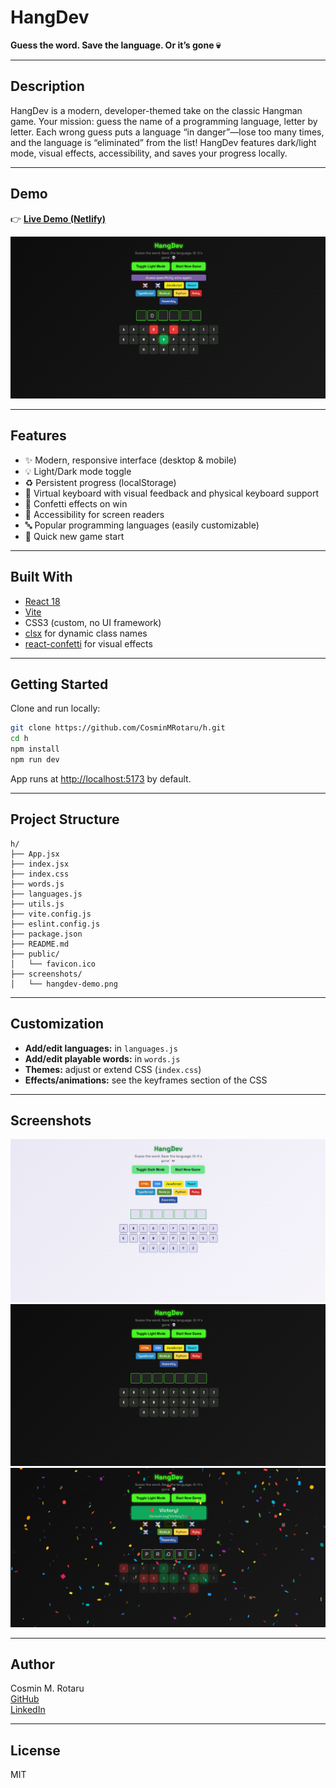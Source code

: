 # HangDev

**Guess the word. Save the language. Or it’s gone 💀**

---

## Description

HangDev is a modern, developer-themed take on the classic Hangman game. Your mission: guess the name of a programming language, letter by letter. Each wrong guess puts a language “in danger”—lose too many times, and the language is “eliminated” from the list! HangDev features dark/light mode, visual effects, accessibility, and saves your progress locally.

---

## Demo

👉 **[Live Demo (Netlify)](https://hangdevrmc.netlify.app/)**  

![HangDev Screenshot](./screenshots/hangdev-demo.png)

---

## Features

- ✨ Modern, responsive interface (desktop & mobile)
- 💡 Light/Dark mode toggle
- ♻️ Persistent progress (localStorage)
- 🧩 Virtual keyboard with visual feedback and physical keyboard support
- 🎉 Confetti effects on win
- 🦾 Accessibility for screen readers
- 🔤 Popular programming languages (easily customizable)
- 🔁 Quick new game start

---

## Built With

- [React 18](https://react.dev/)
- [Vite](https://vitejs.dev/)
- CSS3 (custom, no UI framework)
- [clsx](https://github.com/lukeed/clsx) for dynamic class names
- [react-confetti](https://github.com/alampros/react-confetti) for visual effects

---

## Getting Started

Clone and run locally:

```bash
git clone https://github.com/CosminMRotaru/h.git
cd h
npm install
npm run dev
```

App runs at [http://localhost:5173](http://localhost:5173) by default.

---

## Project Structure

```text
h/
├── App.jsx
├── index.jsx
├── index.css
├── words.js
├── languages.js
├── utils.js
├── vite.config.js
├── eslint.config.js
├── package.json
├── README.md
├── public/
│   └── favicon.ico
├── screenshots/
│   └── hangdev-demo.png
```

---

## Customization

- **Add/edit languages:** in `languages.js`
- **Add/edit playable words:** in `words.js`
- **Themes:** adjust or extend CSS (`index.css`)
- **Effects/animations:** see the keyframes section of the CSS

---

## Screenshots

![Light Mode](./screenshots/hangdev-light.png)
![Dark Mode](./screenshots/hangdev-dark.png)
![Victory State](./screenshots/hangdev-victory.png)

---

## Author

Cosmin M. Rotaru  
[GitHub](https://github.com/CosminMRotaru)  
[LinkedIn](https://www.linkedin.com/in/marius-cosmin-rotaru-a8a242262/)

---

## License

MIT
